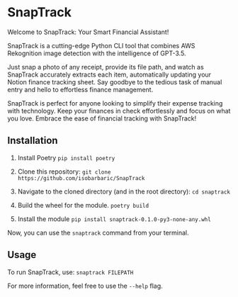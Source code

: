 # SnapTrack
Welcome to SnapTrack: Your Smart Financial Assistant!

SnapTrack is a cutting-edge Python CLI tool that combines AWS Rekognition image detection with the intelligence of GPT-3.5. 

Just snap a photo of any receipt, provide its file path, and watch as SnapTrack accurately extracts each item, automatically updating your Notion finance tracking sheet. Say goodbye to the tedious task of manual entry and hello to effortless finance management. 

SnapTrack is perfect for anyone looking to simplify their expense tracking with technology. Keep your finances in check effortlessly and focus on what you love. Embrace the ease of financial tracking with SnapTrack!

## Installation
1. Install Poetry
`pip install poetry`

2. Clone this repository:
``git clone https://github.com/isobarbaric/SnapTrack``

3. Navigate to the cloned directory (and in the root directory):
``cd snaptrack``

4. Build the wheel for the module.
``poetry build``

5. Install the module
``pip install snaptrack-0.1.0-py3-none-any.whl``

Now, you can use the `snaptrack` command from your terminal.

## Usage
To run SnapTrack, use:
``snaptrack FILEPATH``

For more information, feel free to use the ``--help`` flag.
